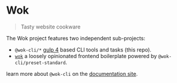# Wok

> Tasty website cookware

The Wok project features two independent sub-projects:

- `@wok-cli/*` [gulp 4](https://gulpjs.com/) based CLI tools and tasks (this repo).
- [`wok`](https://github.com/fevrcoding/wok) a loosely opinionated frontend boilerplate powered by `@wok-cli/preset-standard`.

learn more about `@wok-cli` on the [documentation site](https://dwightjack.github.io/wok-pkgs).
